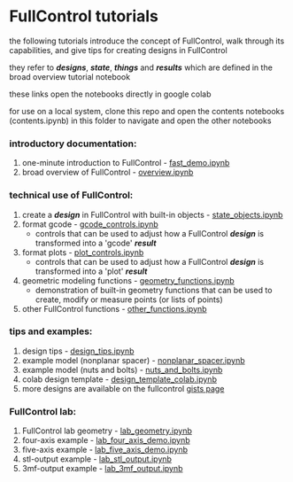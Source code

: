 # FullControl tutorials

the following tutorials introduce the concept of FullControl, walk through its capabilities, and give tips for creating designs in FullControl

they refer to ***designs***, ***state***, ***things*** and ***results***  which are defined in the broad overview tutorial notebook

these links open the notebooks directly in google colab

for use on a local system, clone this repo and open the contents notebooks (contents.ipynb) in this folder to navigate and open the other notebooks

### introductory documentation:
1. one-minute introduction to FullControl - [fast_demo.ipynb](https://colab.research.google.com/github/FullControlXYZ/fullcontrol/blob/master/tutorials/colab/fast_demo_colab.ipynb)
1. broad overview of FullControl - [overview.ipynb](https://colab.research.google.com/github/FullControlXYZ/fullcontrol/blob/master/tutorials/colab/overview_colab.ipynb)

### technical use of FullControl:
1. create a ***design*** in FullControl with built-in objects - [state_objects.ipynb](https://colab.research.google.com/github/FullControlXYZ/fullcontrol/blob/master/tutorials/colab/state_objects_colab.ipynb)
1. format gcode - [gcode_controls.ipynb](https://colab.research.google.com/github/FullControlXYZ/fullcontrol/blob/master/tutorials/colab/gcode_controls_colab.ipynb)
    - controls that can be used to adjust how a FullControl ***design*** is transformed into a 'gcode' ***result***
1. format plots - [plot_controls.ipynb](https://colab.research.google.com/github/FullControlXYZ/fullcontrol/blob/master/tutorials/colab/plot_controls_colab.ipynb)
    - controls that can be used to adjust how a FullControl ***design*** is transformed into a 'plot' ***result***
1. geometric modeling functions - [geometry_functions.ipynb](https://colab.research.google.com/github/FullControlXYZ/fullcontrol/blob/master/tutorials/colab/geometry_functions_colab.ipynb)
    - demonstration of built-in geometry functions that can be used to create, modify or measure points (or lists of points)
1. other FullControl functions - [other_functions.ipynb](https://colab.research.google.com/github/FullControlXYZ/fullcontrol/blob/master/tutorials/colab/other_functions_colab.ipynb)

### tips and examples:
1. design tips - [design_tips.ipynb](https://colab.research.google.com/github/FullControlXYZ/fullcontrol/blob/master/tutorials/colab/design_tips_colab.ipynb)
1. example model (nonplanar spacer) - [nonplanar_spacer.ipynb](https://colab.research.google.com/github/FullControlXYZ/fullcontrol/blob/master/models/colab/nonplanar_spacer_colab.ipynb)
1. example model (nuts and bolts) - [nuts_and_bolts.ipynb](https://colab.research.google.com/github/FullControlXYZ/fullcontrol/blob/master/models/colab/nuts_and_bolts_colab.ipynb)
1. colab design template - [design_template_colab.ipynb](https://colab.research.google.com/github/FullControlXYZ/fullcontrol/blob/master/models/colab/design_template_colab.ipynb)
1. more designs are available on the fullcontrol [gists page](https://gist.github.com/fullcontrol-xyz)


### FullControl lab:
1. FullControl lab geometry - [lab_geometry.ipynb](https://colab.research.google.com/github/FullControlXYZ/fullcontrol/blob/master/tutorials/colab/lab_geometry_colab.ipynb)
1. four-axis example - [lab_four_axis_demo.ipynb](https://colab.research.google.com/github/FullControlXYZ/fullcontrol/blob/master/tutorials/colab/lab_four_axis_demo_colab.ipynb)
1. five-axis example - [lab_five_axis_demo.ipynb](https://colab.research.google.com/github/FullControlXYZ/fullcontrol/blob/master/tutorials/colab/lab_five_axis_demo_colab.ipynb)
1. stl-output example - [lab_stl_output.ipynb](https://colab.research.google.com/github/FullControlXYZ/fullcontrol/blob/master/tutorials/colab/lab_stl_output_colab.ipynb)
1. 3mf-output example - [lab_3mf_output.ipynb](https://colab.research.google.com/github/FullControlXYZ/fullcontrol/blob/master/tutorials/colab/lab_3mf_output_colab.ipynb)


